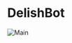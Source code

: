 # DelishBot

![Main](https://github.com/RaviMB962/DelishBot/assets/95517431/1e77ef35-49c5-47c2-b463-baee3d32fa28)
